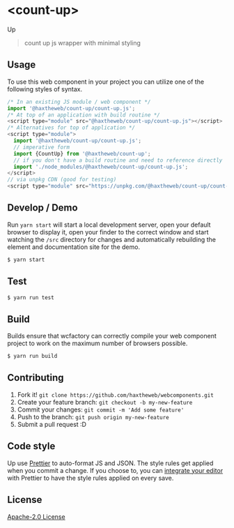 # &lt;count-up&gt;

Up
> count up js wrapper with minimal styling

## Usage
To use this web component in your project you can utilize one of the following styles of syntax.

```js
/* In an existing JS module / web component */
import '@haxtheweb/count-up/count-up.js';
/* At top of an application with build routine */
<script type="module" src="@haxtheweb/count-up/count-up.js"></script>
/* Alternatives for top of application */
<script type="module">
  import '@haxtheweb/count-up/count-up.js';
  // imperative form
  import {CountUp} from '@haxtheweb/count-up';
  // if you don't have a build routine and need to reference directly
  import './node_modules/@haxtheweb/count-up/count-up.js';
</script>
// via unpkg CDN (good for testing)
<script type="module" src="https://unpkg.com/@haxtheweb/count-up/count-up.js"></script>
```

## Develop / Demo
Run `yarn start` will start a local development server, open your default browser to display it, open your finder to the correct window and start watching the `/src` directory for changes and automatically rebuilding the element and documentation site for the demo.
```bash
$ yarn start
```

## Test

```bash
$ yarn run test
```

## Build
Builds ensure that wcfactory can correctly compile your web component project to
work on the maximum number of browsers possible.
```bash
$ yarn run build
```

## Contributing

1. Fork it! `git clone https://github.com/haxtheweb/webcomponents.git`
2. Create your feature branch: `git checkout -b my-new-feature`
3. Commit your changes: `git commit -m 'Add some feature'`
4. Push to the branch: `git push origin my-new-feature`
5. Submit a pull request :D

## Code style

Up  use [Prettier][prettier] to auto-format JS and JSON.  The style rules get applied when you commit a change.  If you choose to, you can [integrate your editor][prettier-ed] with Prettier to have the style rules applied on every save.

[prettier]: https://github.com/prettier/prettier/
[prettier-ed]: https://github.com/prettier/prettier/#editor-integration
[polyserve]: https://github.com/Polymer/polyserve
[web-component-tester]: https://github.com/Polymer/web-component-tester

## License
[Apache-2.0 License](http://opensource.org/licenses/Apache-2.0)